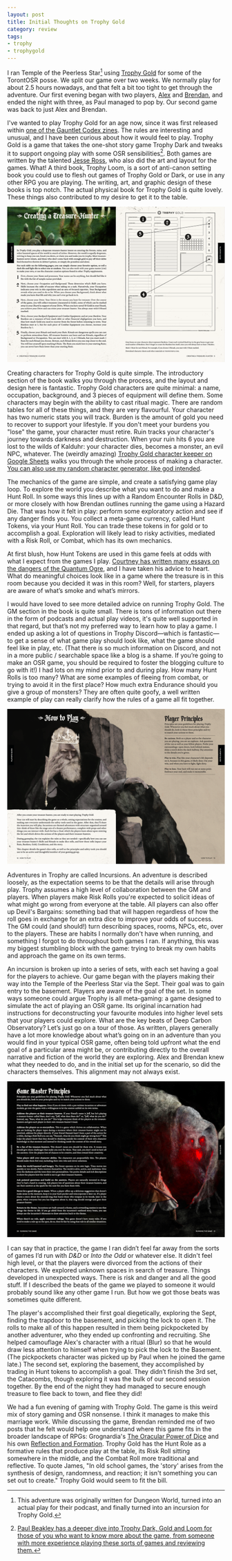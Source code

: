 ```yaml
---
layout: post
title: Initial Thoughts on Trophy Gold
category: review
tags:
- trophy
- trophygold
---
```


I ran Temple of the Peerless Star[^1] using [Trophy Gold][1] for some of the TorontOSR posse. We split our game over two weeks. We normally play for about 2.5 hours nowadays, and that felt a bit too tight to get through the adventure. Our first evening began with two players, [Alex][2] and [Brendan][3], and ended the night with three, as Paul managed to pop by. Our second game was back to just Alex and Brendan.

I've wanted to play Trophy Gold for an age now, since it was first released within [one of the Gauntlet Codex zines][4]. The rules are interesting and unusual, and I have been curious about how it would feel to play. Trophy Gold is a game that takes the one-shot story game Trophy Dark and tweaks it to support ongoing play with some OSR sensibilities[^2]. Both games are written by the talented [Jesse Ross][jesse], who also did the art and layout for the games. What! A third book, Trophy Loom, is a sort of anti-canon setting book you could use to flesh out games of Trophy Gold or Dark, or use in any other RPG you are playing. The writing, art, and graphic design of these books is top notch. The actual physical book for Trophy Gold is quite lovely. These things also contributed to my desire to get it to the table.

![How to Create a Character in Trophy Gold](/assets/img/trophy-gold-1.png)

Creating characters for Trophy Gold is quite simple. The introductory section of the book walks you through the process, and the layout and design here is fantastic. Trophy Gold characters are quite minimal: a name, occupation, background, and 3 pieces of equipment will define them. Some characters may begin with the ability to cast ritual magic. There are random tables for all of these things, and they are very flavourful. Your character has two numeric stats you will track. Burden is the amount of gold you need to recover to support your lifestyle. If you don't meet your burdens you "lose" the game, your character must retire. Ruin tracks your character's journey towards darkness and destruction. When your ruin hits 6 you are lost to the wilds of Kalduhr: your character dies, becomes a monster, an evil NPC, whatever. The (weirdly amazing) [Trophy Gold character keeper on Google Sheets][5] walks you through the whole process of making a character. [You can also use my random character generator, like god intended][6].

The mechanics of the game are simple, and create a satisfying game play loop. To explore the world you describe what you want to do and make a Hunt Roll. In some ways this lines up with a Random Encounter Rolls in D&D, or more closely with how Brendan outlines running the game using a Hazard Die. That was how it felt in play: perform some exploratory action and see if any danger finds you. You collect a meta-game currency, called Hunt Tokens, via your Hunt Roll. You can trade these tokens in for gold or to accomplish a goal. Exploration will likely lead to risky activities, mediated with a Risk Roll, or Combat, which has its own mechanics.

At first blush, how Hunt Tokens are used in this game feels at odds with what I expect from the games I play. [Courtney has written many essays on the dangers of the Quantum Ogre][ogre], and I have taken his advice to heart. What do meaningful choices look like in a game where the treasure is in this room because you decided it was in this room? Well, for starters, players are aware of what’s smoke and what’s mirrors.

I would have loved to see more detailed advice on running Trophy Gold. The GM section in the book is quite small. There is tons of information out there in the form of podcasts and actual play videos, it's quite well supported in that regard, but that’s not my preferred way to learn how to play a game. I ended up asking a lot of questions in Trophy Discord—which is fantastic—to get a sense of what game play should look like, what the game should feel like in play, etc. (That there is so much information on Discord, and not in a more public / searchable space like a blog is a shame. If you’re going to make an OSR game, you should be required to foster the blogging culture to go with it!) I had lots on my mind prior to and during play. How many Hunt Rolls is too many? What are some examples of fleeing from combat, or trying to avoid it in the first place? How much extra Endurance should you give a group of monsters? They are often quite goofy, a well written example of play can really clarify how the rules of a game all fit together.

![Player Advice in Trophy Gold](/assets/img/trophy-gold-2.png)

Adventures in Trophy are called Incursions. An adventure is described loosely, as the expectation seems to be that the details will arise through play. Trophy assumes a high level of collaboration between the GM and players. When players make Risk Rolls you're expected to solicit ideas of what might go wrong from everyone at the table. All players can also offer up Devil's Bargains: something bad that will happen regardless of how the roll goes in exchange for an extra dice to improve your odds of success. The GM could (and should!) turn describing spaces, rooms, NPCs, etc, over to the players. These are habits I normally don't have when running, and something I forgot to do throughout both games I ran. If anything, this was my biggest stumbling block with the game: trying to break my own habits and approach the game on its own terms.

An incursion is broken up into a series of sets, with each set having a goal for the players to achieve. Our game began with the players making their way into the Temple of the Peerless Star via the Sept. Their goal was to gain entry to the basement. Players are aware of the goal of the set. In some ways someone could argue Trophy is all meta-gaming: a game designed to simulate the act of playing an OSR game. Its original incarnation had instructions for deconstructing your favourite modules into higher level sets that your players could explore. What are the key beats of Deep Carbon Observatory? Let’s just go on a tour of those. As written, players generally have a lot more knowledge about what’s going on in an adventure than you would find in your typical OSR game, often being told upfront what the end goal of a particular area might be, or contributing directly to the overall narrative and fiction of the world they are exploring. Alex and Brendan knew what they needed to do, and in the initial set up for the scenario, so did the characters themselves. This alignment may not always exist.

![GM Advice in Trophy Gold](/assets/img/trophy-gold-3.png)

I can say that in practice, the game I ran didn’t feel far away from the sorts of games I’d run with *D&D* or *Into the Odd* or whatever else. It didn't feel high level, or that the players were divorced from the actions of their characters. We explored unknown spaces in search of treasure. Things developed in unexpected ways. There is risk and danger and all the good stuff. If I described the beats of the game we played to someone it would probably sound like any other game I run. But how we got those beats was sometimes quite different.

The player's accomplished their first goal diegetically, exploring the Sept, finding the trapdoor to the basement, and picking the lock to open it. The rolls to make all of this happen resulted in them being pickpocketed by another adventurer, who they ended up confronting and recruiting. She helped camouflage Alex's character with a ritual (Blur) so that he would draw less attention to himself when trying to pick the lock to the Basement. (The pickpockets character was picked up by Paul when he joined the game late.) The second set, exploring the basement, they accomplished by trading in Hunt tokens to accomplish a goal. They didn’t finish the 3rd set, the Catacombs, though exploring it was the bulk of our second session together. By the end of the night they had managed to secure enough treasure to flee back to town, and flee they did!

We had a fun evening of gaming with Trophy Gold. The game is this weird mix of story gaming and OSR nonsense. I think it manages to make this marriage work. While discussing the game, Brendan reminded me of two posts that he felt would help one understand where this game fits in the broader landscape of RPGs: Grognardia's [The Oracular Power of Dice][7] and his own [Reflection and Formation][8]. Trophy Gold has the Hunt Role as a formative rules that produce play at the table, its Risk Roll sitting somewhere in the middle, and the Combat Roll more traditional and reflective. To quote James, "In old school games, the 'story' arises from the synthesis of design, randomness, and reaction; it isn't something you can set out to create." Trophy Gold would seem to fit the bill.


[^1]: This adventure was originally written for Dungeon World, turned into an actual play for their podcast, and finally turned into an incursion for Trophy Gold.

[^2]: [Paul Beakley has a deeper dive into Trophy Dark, Gold and Loom for those of you who want to know more about the game, from someone with more experience playing these sorts of games and reviewing them.][9]


[1]: https://trophyrpg.com/
[2]: https://todistantlands.github.io/
[3]: https://www.necropraxis.com
[4]: https://www.drivethrurpg.com/product/293716/Codex--Gold-Aug-2019
[5]: https://docs.google.com/spreadsheets/d/1RFF5np5GKZvVufeuxJF3QMPxNY8k9TbvN1xJdiAXOj0/copy
[6]: https://character.totalpartykill.ca/trophy/
[7]: http://grognardia.blogspot.com/2008/04/on-oracular-power-of-dice.html
[8]: https://www.necropraxis.com/2022/06/23/reflection-and-formation/
[9]: https://www.indiegamereadingclub.com/indie-game-reading-club/a-tale-of-two-and-a-half-trophies/
[ogre]: http://hackslashmaster.blogspot.com/2011/09/on-how-illusion-can-rob-your-game-of.html
[jesse]: https://jesseross.com/
